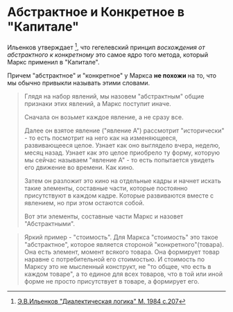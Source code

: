 # Абстрактное и Конкретное в "Капитале"

Ильенков утверждает [^1], что гегелевский принцип *восхождения от абстрактного к конкретному* это самое ядро того метода, который Маркс применил в "Капитале". 

Причем "абстрактное" и "конкретное" у Маркса **не похожи** на то, что мы обычно привыкли называть этими словами.

> Глядя на набор явлений, мы назовем "абстрактным" общие признаки этих явлений, а Маркс поступит иначе. 
> 
> Сначала он возьмет каждое явление, а не сразу все. 
> 
> Далее он взятое явление ("явление А") рассмотрит "исторически" - то есть посмотрит на него как на изменяющееся, развивающееся целое. Узнает  как оно выглядело вчера, неделю, месяц назад. Узнает как это целое приобрело ту форму, которую мы сейчас называем "явление А" - то есть попытается увидеть его движение во времени. Как кино.
> 
> Затем он разложит это кино на отдельные кадры и начнет искать такие элементы, составные части, которые постоянно присутствуют в каждом кадре. Которые развиваются вместе с явлением, но при этом остаются собой. 
> 
> Вот эти элементы, составные части Маркс и назовет "Абстрактными". 

> Яркий пример - "стоимость". Для Маркса "стоимость" это такое "абстрактное", которое является стороной "конкретного"(товара). Она есть элемент, момент всякого товара. Она формирует товар наравне с потребительной его стоимостью. 
> И стоимость по Марксу это не мысленный конструкт, не "то общее, что есть в каждом товаре", а то единое для всех товаров, что в той или иной форме не просто присутствует в товаре, а формирует его. 


[^1]:[ Э.В.Ильенков "Диалектическая логика" М. 1984 с.207](https://filosof.at.ua/_ld/0/54__--.pdf)